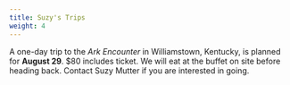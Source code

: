 ```yaml
---
title: Suzy's Trips
weight: 4
---
```


A one-day trip to the *Ark Encounter* in Williamstown, Kentucky, is planned for **August 29**. $80 includes ticket. We will eat at the buffet on site before heading back. Contact Suzy Mutter  if you are interested in going.